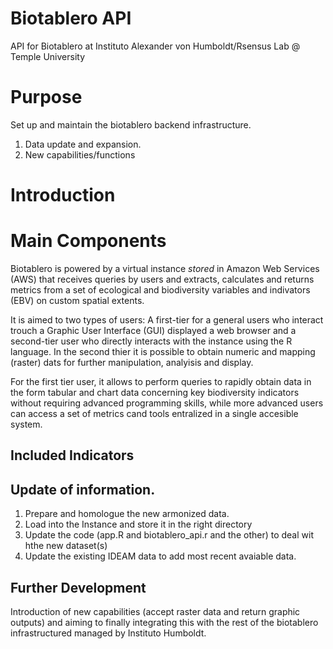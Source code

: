 # Biotablero API

API for Biotablero at Instituto Alexander von Humboldt/Rsensus Lab @ Temple University 
# Purpose
Set up and maintain the biotablero backend infrastructure. 

1. Data update and expansion.
2. New capabilities/functions 

# Introduction

# Main Components

Biotablero is powered by a virtual instance *stored* in Amazon Web Services (AWS) that receives queries by users and extracts, calculates and returns metrics from a set of ecological and biodiversity variables and indivators (EBV) on custom spatial extents.

It is aimed to two types of users: A first-tier for a general users who interact trouch a Graphic User Interface (GUI) displayed a web browser and a second-tier user who directly interacts with the instance using the R language.
In the second thier it is possible to obtain numeric and mapping (raster) dats for further manipulation, analyisis and display.

For the first tier user, it allows to  perform queries to rapidly obtain data in the form tabular and chart data concerning key biodiversity indicators without requiring advanced  programming skills, while more advanced users can access a set of metrics cand tools entralized in a single accesible system.

## Included  Indicators

## Update of information.
 1. Prepare and homologue the new armonized data.
 2. Load into the Instance and store it in the right directory
 3. Update the code (app.R and biotablero_api.r and the other) to deal wit hthe new dataset(s)
 4. Update the existing IDEAM data to add most recent avaiable data.

## Further Development 

Introduction of new capabilities (accept raster data and return graphic outputs) and aiming to finally integrating this with the rest of the biotablero infrastructured managed by Instituto Humboldt.
## 
